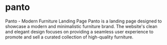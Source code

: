 # panto
Panto - Modern Furniture Landing Page Panto is a landing page designed to showcase a modern and minimalistic furniture brand. The website's clean and elegant design focuses on providing a seamless user experience to promote and sell a curated collection of high-quality furniture.
